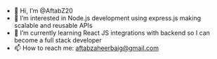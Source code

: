 - 👋 Hi, I’m @AftabZ20
- 👀 I’m interested in Node.js development using express.js making scalable and reusable APIs
- 🌱 I’m currently learning React JS integrations with backend so I can become a full stack developer
- 📫 How to reach me: aftabzaheerbaig@gmail.com

<!---
AftabZ20/AftabZ20 is a ✨ special ✨ repository because its `README.md` (this file) appears on your GitHub profile.
You can click the Preview link to take a look at your changes.
--->
